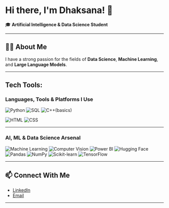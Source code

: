 # Hi there, I'm Dhaksana! 👋

🎓 **Artificial Intelligence & Data Science Student**  

---

## 👩‍💻 About Me

I have a strong passion for the fields of **Data Science**, **Machine Learning**, and **Large Language Models**.

---

## Tech Tools:

### Languages, Tools & Platforms I Use

![Python](https://img.shields.io/badge/PYTHON-3776AB?style=for-the-badge&logo=python&logoColor=white)
![SQL](https://img.shields.io/badge/SQL-4479A1?style=for-the-badge&logo=mysql&logoColor=white)
![C++(basics)](https://img.shields.io/badge/C++-00599C?style=for-the-badge&logo=c%2B%2B&logoColor=white)

![HTML](https://img.shields.io/badge/HTML5-E34F26?style=for-the-badge&logo=html5&logoColor=white)
![CSS](https://img.shields.io/badge/CSS3-1572B6?style=for-the-badge&logo=css3&logoColor=white)

---

### AI, ML & Data Science Arsenal

![Machine Learning](https://img.shields.io/badge/MACHINE%20LEARNING-FF6F00?style=for-the-badge&logo=google&logoColor=white)
![Computer Vision](https://img.shields.io/badge/COMPUTER%20VISION-00796B?style=for-the-badge&logo=openvino&logoColor=white)
![Power BI](https://img.shields.io/badge/POWER%20BI-F2C811?style=for-the-badge&logo=powerbi&logoColor=black)
![Hugging Face](https://img.shields.io/badge/HUGGING%20FACE-FFD21F?style=for-the-badge&logo=huggingface&logoColor=black)
![Pandas](https://img.shields.io/badge/PANDAS-150458?style=for-the-badge&logo=pandas&logoColor=white)
![NumPy](https://img.shields.io/badge/NUMPY-013243?style=for-the-badge&logo=numpy&logoColor=white)
![Scikit-learn](https://img.shields.io/badge/SCIKIT--LEARN-F7931E?style=for-the-badge&logo=scikit-learn&logoColor=white)
![TensorFlow](https://img.shields.io/badge/TENSORFLOW-FF6F00?style=for-the-badge&logo=tensorflow&logoColor=white)

---

## 📫 Connect With Me

- [LinkedIn](https://in.linkedin.com/in/dhaksana-n-51644625a)  
- [Email](mailto:dhaksananataraj@gmail.com)

---
<!--
Feel free to add GitHub stats, a fun fact, or your favorite quote here!
-->

